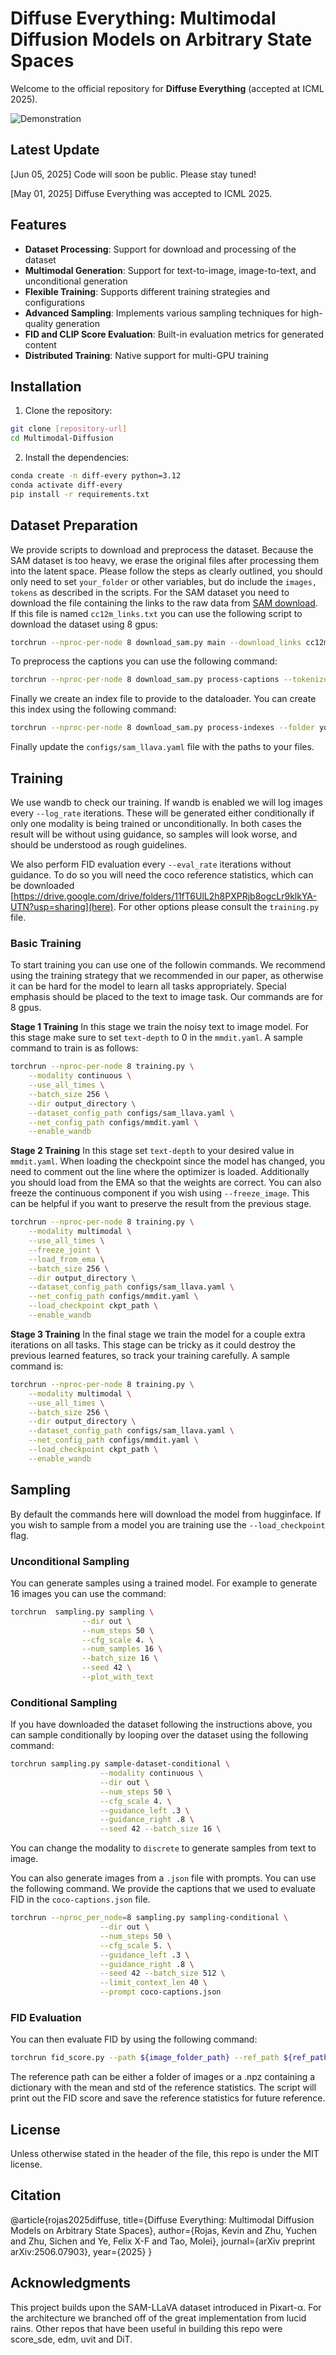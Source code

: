 # Diffuse Everything: Multimodal Diffusion Models on Arbitrary State Spaces

<!-- [![Paper](https://img.shields.io/badge/Paper-arXiv-b31b1b)]() -->
<!-- [![License](https://img.shields.io/badge/license-MIT-blue.svg)](LICENSE) -->

Welcome to the official repository for **Diffuse Everything** (accepted at ICML 2025). 

![Demonstration](assets/promo_v2.png)

## Latest Update
[Jun 05, 2025] Code will soon be public. Please stay tuned!

[May 01, 2025] Diffuse Everything was accepted to ICML 2025.


## Features

- **Dataset Processing**: Support for download and processing of the dataset 
- **Multimodal Generation**: Support for text-to-image, image-to-text, and unconditional generation
- **Flexible Training**: Supports different training strategies and configurations
- **Advanced Sampling**: Implements various sampling techniques for high-quality generation
- **FID and CLIP Score Evaluation**: Built-in evaluation metrics for generated content
- **Distributed Training**: Native support for multi-GPU training

## Installation

1. Clone the repository:
```bash
git clone [repository-url]
cd Multimodal-Diffusion
```

2. Install the dependencies:
```bash
conda create -n diff-every python=3.12
conda activate diff-every
pip install -r requirements.txt
```

## Dataset Preparation
We provide scripts to download and preprocess the dataset. Because the SAM dataset is too heavy, we erase the original files after processing them into the latent space.  Please follow the steps as clearly outlined, you should only need to set `your_folder` or other variables, but do include the `images, tokens` as described in the scripts.
For the SAM dataset you need to download the file containing the links to the raw data from [SAM download](https://ai.meta.com/datasets/segment-anything-downloads/p). If this file is named `cc12m_links.txt` you can use the following script to download the dataset using 8 gpus:
```bash
torchrun --nproc-per-node 8 download_sam.py main --download_links cc12m_links.txt --output_folder your_folder/images --target_size 256 --batch_size 256 
```
To preprocess the captions you can use the following command:
```bash
torchrun --nproc-per-node 8 download_sam.py process-captions --tokenizer clip --block_size 120 --output_folder your_folder/tokens
```

Finally we create an index file to provide to the dataloader. You can create this index using the following command:
```bash
torchrun --nproc-per-node 8 download_sam.py process-indexes --folder your_folder
```
Finally update the `configs/sam_llava.yaml` file with the paths to your files.

## Training
We use wandb to check our training. If wandb is enabled we will log images every `--log_rate` iterations. These will be generated either conditionally if only  one modality is being trained or unconditionally. In both cases the result will be without using guidance, so samples will look worse, and should be understood as rough guidelines. 

We also perform FID evaluation every `--eval_rate` iterations without guidance. To do so you will need the coco reference statistics, which can be downloaded [https://drive.google.com/drive/folders/11fT6UlL2h8PXPRjb8ogcLr9klkYA-UTN?usp=sharing](here).  For other options please consult the `training.py` file.


### Basic Training

To start training you can use one of the followin commands. We recommend using the training strategy that we recommended in our paper, as otherwise it can be hard for the model to learn all tasks appropriately. Special emphasis should be placed to the text to image task. Our commands are for 8 gpus.
 

**Stage 1 Training** In this stage we train the noisy text to image model. For this stage make sure to set `text-depth` to 0 in the `mmdit.yaml`. A sample command to train is as follows:

```bash
torchrun --nproc-per-node 8 training.py \
    --modality continuous \
    --use_all_times \
    --batch_size 256 \
    --dir output_directory \
    --dataset_config_path configs/sam_llava.yaml \
    --net_config_path configs/mmdit.yaml \
    --enable_wandb
```
**Stage 2 Training** In this stage set `text-depth` to your desired value in `mmdit.yaml`. When loading the checkpoint since the model has changed, you need to comment out the line where the optimizer is loaded. Additionally you should load from the EMA so that the weights are correct. You can also freeze the continuous component if you wish using `--freeze_image`. This can be helpful if you want to preserve the result from the previous stage.
```bash
torchrun --nproc-per-node 8 training.py \
    --modality multimodal \
    --use_all_times \
    --freeze_joint \
    --load_from_ema \
    --batch_size 256 \
    --dir output_directory \
    --dataset_config_path configs/sam_llava.yaml \
    --net_config_path configs/mmdit.yaml \
    --load_checkpoint ckpt_path \
    --enable_wandb
```
**Stage 3 Training** In the final stage we train the model for a couple extra iterations on all tasks. This stage can be tricky as it could destroy the previous learned features, so track your training carefully. A sample command is:
```bash
torchrun --nproc-per-node 8 training.py \
    --modality multimodal \
    --use_all_times \
    --batch_size 256 \
    --dir output_directory \
    --dataset_config_path configs/sam_llava.yaml \
    --net_config_path configs/mmdit.yaml \
    --load_checkpoint ckpt_path \
    --enable_wandb
```

## Sampling
By default the commands here will download the model from hugginface. If you wish to sample from a model you are training use the `--load_checkpoint` flag.
### Unconditional Sampling
You can generate samples using a trained model. For example to generate 16 images you can use the command:

```bash
torchrun  sampling.py sampling \
                --dir out \
                --num_steps 50 \
                --cfg_scale 4. \
                --num_samples 16 \
                --batch_size 16 \
                --seed 42 \
                --plot_with_text
```

### Conditional Sampling
If you have downloaded the dataset following the instructions above, you can sample conditionally by looping over the dataset using the following command:
```bash
torchrun sampling.py sample-dataset-conditional \
                    --modality continuous \
                    --dir out \
                    --num_steps 50 \
                    --cfg_scale 4. \
                    --guidance_left .3 \
                    --guidance_right .8 \
                    --seed 42 --batch_size 16 \
```
You can change the modality to `discrete` to generate samples from text to image.

You can also generate images from a `.json` file with prompts. You can use the following command. We provide the captions that we used to evaluate FID in the `coco-captions.json` file. 
```bash
torchrun --nproc_per_node=8 sampling.py sampling-conditional \
                    --dir out \
                    --num_steps 50 \
                    --cfg_scale 5. \
                    --guidance_left .3 \
                    --guidance_right .8 \
                    --seed 42 --batch_size 512 \
                    --limit_context_len 40 \
                    --prompt coco-captions.json 
```
### FID Evaluation
You can then evaluate FID by using the following command:

```bash
torchrun fid_score.py --path ${image_folder_path} --ref_path ${ref_path}
```
The reference path can be either a folder of images or a .npz containing a dictionary with the mean and std of the reference statistics. The script will print out the FID score and save the reference statistics for future reference.

## License
Unless otherwise stated in the header of the file, this repo is under the MIT license.

## Citation
@article{rojas2025diffuse,
  title={Diffuse Everything: Multimodal Diffusion Models on Arbitrary State Spaces},
  author={Rojas, Kevin and Zhu, Yuchen and Zhu, Sichen and Ye, Felix X-F and Tao, Molei},
  journal={arXiv preprint arXiv:2506.07903},
  year={2025}
}

## Acknowledgments

This project builds upon the SAM-LLaVA dataset introduced in Pixart-α. For the architecture we branched off of the great implementation from lucid rains. Other repos that have been useful in building this repo were score_sde, edm, uvit and DiT.